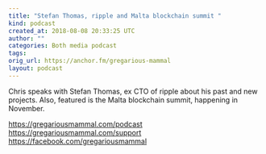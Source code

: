 ```yaml
---
title: "Stefan Thomas, ripple and Malta blockchain summit "
kind: podcast
created_at: 2018-08-08 20:33:25 UTC
author: ""
categories: Both media podcast
tags: 
orig_url: https://anchor.fm/gregarious-mammal
layout: podcast
---
```

Chris speaks with Stefan Thomas, ex CTO of ripple about his past and new projects. Also,​ featured is the Malta blockchain summit, happening in November. 

https://gregariousmammal.com/podcast
https://gregariousmammal.com/support
https://facebook.com/gregariousmammal